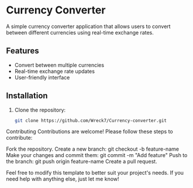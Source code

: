 # Currency Converter

A simple currency converter application that allows users to convert between different currencies using real-time exchange rates.

## Features

- Convert between multiple currencies
- Real-time exchange rate updates
- User-friendly interface

## Installation

1. Clone the repository:
   ```bash
   git clone https://github.com/Wreck7/Currency-converter.git

Contributing
Contributions are welcome! Please follow these steps to contribute:

Fork the repository.
Create a new branch:
git checkout -b feature-name
Make your changes and commit them:
git commit -m "Add feature"
Push to the branch:
git push origin feature-name
Create a pull request.


Feel free to modify this template to better suit your project's needs. If you need help with anything else, just let me know!